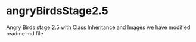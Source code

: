 # angryBirdsStage2.5
Angry Birds stage 2.5 with Class Inheritance and Images
we have modified readme.md file